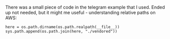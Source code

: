 There was a small piece of code in the telegram example that I used. Ended up not needed, but it might me useful - understanding relative paths on AWS:

```
here = os.path.dirname(os.path.realpath(__file__))
sys.path.append(os.path.join(here, "./vendored"))
```
